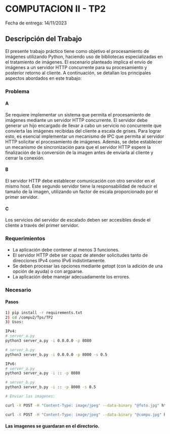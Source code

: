 # COMPUTACION II - TP2
Fecha de entrega: 14/11/2023

## Descripción del Trabajo

El presente trabajo práctico tiene como objetivo el procesamiento de imágenes utilizando Python, haciendo uso de bibliotecas especializadas en el tratamiento de imágenes. El escenario planteado implica el envío de imágenes a un servidor HTTP concurrente para su procesamiento y posterior retorno al cliente. A continuación, se detallan los principales aspectos abordados en este trabajo:

### Problema

#### A
Se requiere implementar un sistema que permita el procesamiento de imágenes mediante un servidor HTTP concurrente. El servidor debe generar un hijo encargado de llevar a cabo un servicio no concurrente que convierta las imágenes recibidas del cliente a escala de grises. Para lograr esto, es esencial implementar un mecanismo de IPC que permita al servidor HTTP solicitar el procesamiento de imágenes. Además, se debe establecer un mecanismo de sincronización para que el servidor HTTP espere la finalización de la conversión de la imagen antes de enviarla al cliente y cerrar la conexión.

#### B
El servidor HTTP debe establecer comunicación con otro servidor en el mismo host. Este segundo servidor tiene la responsabilidad de reducir el tamaño de la imagen, utilizando un factor de escala proporcionado por el primer servidor.

#### C
Los servicios del servidor de escalado deben ser accesibles desde el cliente a través del primer servidor.

### Requerimientos

* La aplicación debe contener al menos 3 funciones.
* El servidor HTTP debe ser capaz de atender solicitudes tanto de direcciones IPv4 como IPv6 indistintamente.
* Se deben procesar las opciones mediante getopt (con la adición de una opción de ayuda) o con argparse.
* La aplicación debe manejar adecuadamente los errores.

### Necesario

#### Pasos
```bash
1) pip install -r requirements.txt
2) cd /compu2/Tps/TP2
3) Usos:

IPv4:
# server_a.py
python3 server_a.py -i 0.0.0.0 -p 8080

# server_b.py
python3 server_b.py -i 0.0.0.0 -p 8000 -s 0.5

IPv6:
# server_a.py
python3 server_a.py -i :: -p 8080 

# server_b.py
python3 server_b.py -i :: -p 8000 -s 0.5

# Enviar las imagenes:

curl -X POST -H "Content-Type: image/jpeg" --data-binary "@foto.jpg" http://localhost:8080

curl -X POST -H "Content-Type: image/jpeg" --data-binary "@compu.jpg" http://localhost:8080
```

#### Las imagenes se guardaran en el directorio.
